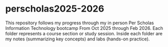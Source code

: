# perscholas2025-2026
This repository follows my progress through my in person Per Scholas Information Technology bootcamp From Oct 2025 through Feb 2026. Each folder represents a course section or study session. Inside each folder are my notes (summarizing key concepts) and labs (hands-on practice).
